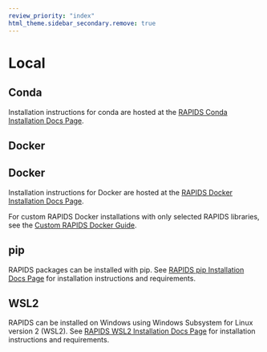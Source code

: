 ```yaml
---
review_priority: "index"
html_theme.sidebar_secondary.remove: true
---
```


# Local

## Conda

Installation instructions for conda are hosted at the [RAPIDS Conda Installation Docs Page](https://docs.rapids.ai/install#conda).

## Docker

## Docker

Installation instructions for Docker are hosted at the [RAPIDS Docker Installation Docs Page](https://docs.rapids.ai/install#docker).

For custom RAPIDS Docker installations with only selected RAPIDS libraries, see the [Custom RAPIDS Docker Guide](custom-rapids.md).

## pip

RAPIDS packages can be installed with pip. See [RAPIDS pip Installation Docs Page](https://docs.rapids.ai/install#pip) for installation instructions and requirements.

## WSL2

RAPIDS can be installed on Windows using Windows Subsystem for Linux version 2 (WSL2). See [RAPIDS WSL2 Installation Docs Page](https://docs.rapids.ai/install#wsl2) for installation instructions and requirements.
